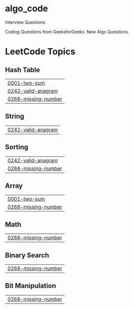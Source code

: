 # algo_code
Interview Questions 

Coding Questions from GeeksforGeeks. 
New Algo Questions. 

<!---LeetCode Topics Start-->
# LeetCode Topics
## Hash Table
|  |
| ------- |
| [0001-two-sum](https://github.com/saumyapanda1/algo_code/tree/master/0001-two-sum) |
| [0242-valid-anagram](https://github.com/saumyapanda1/algo_code/tree/master/0242-valid-anagram) |
| [0268-missing-number](https://github.com/saumyapanda1/algo_code/tree/master/0268-missing-number) |
## String
|  |
| ------- |
| [0242-valid-anagram](https://github.com/saumyapanda1/algo_code/tree/master/0242-valid-anagram) |
## Sorting
|  |
| ------- |
| [0242-valid-anagram](https://github.com/saumyapanda1/algo_code/tree/master/0242-valid-anagram) |
| [0268-missing-number](https://github.com/saumyapanda1/algo_code/tree/master/0268-missing-number) |
## Array
|  |
| ------- |
| [0001-two-sum](https://github.com/saumyapanda1/algo_code/tree/master/0001-two-sum) |
| [0268-missing-number](https://github.com/saumyapanda1/algo_code/tree/master/0268-missing-number) |
## Math
|  |
| ------- |
| [0268-missing-number](https://github.com/saumyapanda1/algo_code/tree/master/0268-missing-number) |
## Binary Search
|  |
| ------- |
| [0268-missing-number](https://github.com/saumyapanda1/algo_code/tree/master/0268-missing-number) |
## Bit Manipulation
|  |
| ------- |
| [0268-missing-number](https://github.com/saumyapanda1/algo_code/tree/master/0268-missing-number) |
<!---LeetCode Topics End-->